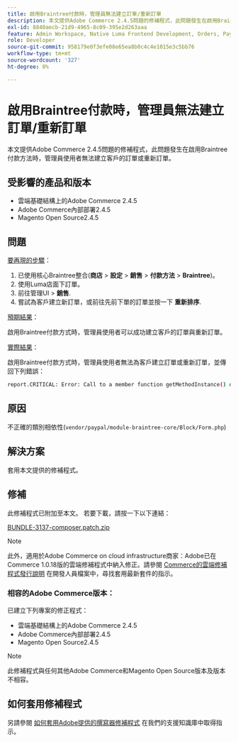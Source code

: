 ```yaml
---
title: 啟用Braintree付款時，管理員無法建立訂單/重新訂單
description: 本文提供Adobe Commerce 2.4.5問題的修補程式，此問題發生在啟用Braintree付款方法時，管理員使用者無法建立客戶的訂單或重新訂單。
exl-id: 8840aecb-21d9-4965-8c09-395e2d263aaa
feature: Admin Workspace, Native Luma Frontend Development, Orders, Payments
role: Developer
source-git-commit: 958179e0f3efe08e65ea8b0c4c4e1015e3c5bb76
workflow-type: tm+mt
source-wordcount: '327'
ht-degree: 0%

---
```


# 啟用Braintree付款時，管理員無法建立訂單/重新訂單

本文提供Adobe Commerce 2.4.5問題的修補程式，此問題發生在啟用Braintree付款方法時，管理員使用者無法建立客戶的訂單或重新訂單。

## 受影響的產品和版本

* 雲端基礎結構上的Adobe Commerce 2.4.5
* Adobe Commerce內部部署2.4.5
* Magento Open Source2.4.5

## 問題

<u>要再現的步驟</u>：

1. 已使用核心Braintree整合(**商店** > **設定** > **銷售** > **付款方法** > **Braintree**)。
1. 使用Luma店面下訂單。
1. 前往管理UI > **銷售**.
1. 嘗試為客戶建立新訂單，或前往先前下單的訂單並按一下 **重新排序**.

<u>預期結果</u>：

啟用Braintree付款方式時，管理員使用者可以成功建立客戶的訂單與重新訂單。

<u>實際結果</u>：

啟用Braintree付款方式時，管理員使用者無法為客戶建立訂單或重新訂單，並傳回下列錯誤：

```bash
report.CRITICAL: Error: Call to a member function getMethodInstance() on null in /app/vendor/paypal/module-braintree-core/Block/Form.php:174
```

## 原因

不正確的類別相依性(`vendor/paypal/module-braintree-core/Block/Form.php`)

## 解決方案

套用本文提供的修補程式。

## 修補

此修補程式已附加至本文。 若要下載，請按一下以下連結：

[BUNDLE-3137-composer.patch.zip](assets/BUNDLE-3137-composer.patch.zip)

>[!NOTE]
>
>此外，適用於Adobe Commerce on cloud infrastructure商家：Adobe已在Commerce 1.0.18版的雲端修補程式中納入修正。請參閱 [Commerce的雲端修補程式發行說明](https://devdocs.magento.com/cloud/release-notes/mcp-release-notes.html) 在開發人員檔案中，尋找套用最新套件的指示。

### 相容的Adobe Commerce版本：

已建立下列專案的修正程式：

* 雲端基礎結構上的Adobe Commerce 2.4.5
* Adobe Commerce內部部署2.4.5
* Magento Open Source2.4.5

>[!NOTE]
>
>此修補程式與任何其他Adobe Commerce和Magento Open Source版本及版本不相容。

## 如何套用修補程式

另請參閱 [如何套用Adobe提供的撰寫器修補程式](/help/how-to/general/how-to-apply-a-composer-patch-provided-by-magento.md) 在我們的支援知識庫中取得指示。

